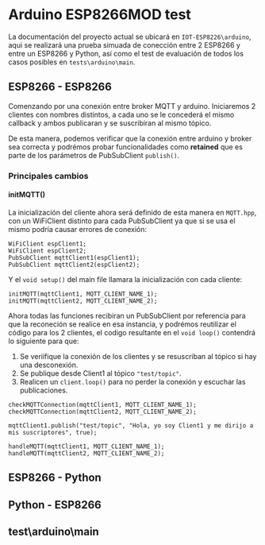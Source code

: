 # Arduino ESP8266MOD test

La documentación del proyecto actual se ubicará en `IOT-ESP8226\arduino`, aqui se realizará una prueba simuada de conección entre 2 ESP8266 y entre un ESP8266 y Python, así como el test de evaluación de todos los casos posibles en `tests\arduino\main`.

## ESP8266 - ESP8266

Comenzando por una conexión entre broker MQTT y arduino.
Iniciaremos 2 clientes con nombres distintos, a cada uno se le concederá el mismo callback y ambos publicaran y se suscribiran al mismo tópico.

De esta manera, podemos verificar que la conexión entre arduino y broker sea correcta y podrémos probar funcionalidades como **retained** que es parte de los parámetros de PubSubClient `publish()`.

### Principales cambios

#### initMQTT()

La inicialización del cliente ahora será definido de esta manera en `MQTT.hpp`, con un WiFiClient distinto para cada PubSubClient ya que si se usa el mismo podría causar errores de conexión:

```
WiFiClient espClient1;
WiFiClient espClient2;
PubSubClient mqttClient1(espClient1);
PubSubClient mqttClient2(espClient2);
```

Y el `void setup()` del main file llamara la inicialización con cada cliente:

```
initMQTT(mqttClient1, MQTT_CLIENT_NAME_1);
initMQTT(mqttClient2, MQTT_CLIENT_NAME_2);
```

Ahora todas las funciones recibiran un PubSubClient por referencia para que la reconeción se realice en esa instancia, y podrémos reutilizar el código para los 2 clientes, el codigo resultante en el `void loop()` contendrá lo siguiente para que:

1. Se veriifique la conexión de los clientes y se resuscriban al tópico si hay una desconexión.
2. Se publique desde Client1 al tópico `"test/topic"`.
3. Realicen un `client.loop()` para no perder la conexión y escuchar las publicaciones.

```
checkMQTTConnection(mqttClient1, MQTT_CLIENT_NAME_1);
checkMQTTConnection(mqttClient2, MQTT_CLIENT_NAME_2);

mqttClient1.publish("test/topic", "Hola, yo soy Client1 y me dirijo a mis suscriptores", true);

handleMQTT(mqttClient1, MQTT_CLIENT_NAME_1);
handleMQTT(mqttClient2, MQTT_CLIENT_NAME_2);
```

## ESP8266 - Python



## Python - ESP8266



## test\arduino\main

